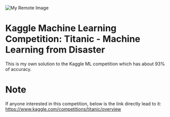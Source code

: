 ![My Remote Image]([https://www.dropbox.com/s/.../my-remote-image.jpg?dl=0](https://cdn.britannica.com/79/4679-050-BC127236/Titanic.jpg))

# Kaggle Machine Learning Competition: Titanic - Machine Learning from Disaster
This is my own solution to the Kaggle ML competition which has about 93% of accuracy.

# Note
If anyone interested in this competition, below is the link directly lead to it:
https://www.kaggle.com/competitions/titanic/overview
